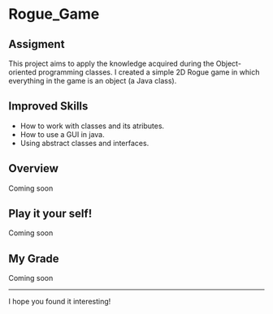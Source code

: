 # Rogue_Game

## Assigment

This project aims to apply the knowledge acquired during the Object-oriented programming classes. I created a simple 2D Rogue game in which everything in the game is an object (a Java class).

## Improved Skills

  - How to work with classes and its atributes.
  - How to use a GUI in java.
  - Using abstract classes and interfaces.
  
## Overview

Coming soon

## Play it your self!

Coming soon

## My Grade

Coming soon

<hr>

I hope you found it interesting! 
